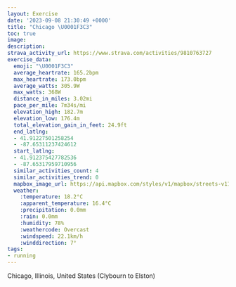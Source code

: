 ```yaml
---
layout: Exercise
date: '2023-09-08 21:30:49 +0000'
title: "Chicago \U0001F3C3"
toc: true
image:
description:
strava_activity_url: https://www.strava.com/activities/9810763727
exercise_data:
  emoji: "\U0001F3C3"
  average_heartrate: 165.2bpm
  max_heartrate: 173.0bpm
  average_watts: 305.9W
  max_watts: 368W
  distance_in_miles: 3.02mi
  pace_per_mile: 7m34s/mi
  elevation_high: 182.7m
  elevation_low: 176.4m
  total_elevation_gain_in_feet: 24.9ft
  end_latlng:
  - 41.91227501258254
  - -87.65311237424612
  start_latlng:
  - 41.912375427782536
  - -87.65317959710956
  similar_activities_count: 4
  similar_activities_trend: 0
  mapbox_image_url: https://api.mapbox.com/styles/v1/mapbox/streets-v11/static/path-5+787af2-1.0(ily~Fh%60_vOmIjM%7D%40zAM%5CYRORiAvBBfGFpAA%60HH%7CC%40jDCr%40%40%5EDf%40Af%40fBhLFZDBbEwCjNgJrCqBjAs%40%60EwCj%40%5DtBgAjBy%40nBkA%60Bw%40%5CSrEaCb%40QfASnD%5DxAQxAM%5EG%5EMVMb%40_%40lCyCBM%40_AIqJAoFIqDCsGBkBG%7BFB_E%3FgBGwDCSEGIBGB%5Bf%40cBvAm%40%5Ca%40Xc%40n%40%7B%40j%40oBxAyAzAa%40XYVaCxAoKhISTg%40%5CC%3FGIKWMCq%40FYAs%40Bk%40IQHS%3F),pin-s-s+e5b22e(-87.65461,41.91445),pin-s-f+89ae00(-87.65304000000009,41.910879999999985)/auto/800x800?access_token=pk.eyJ1Ijoiam9zaGJlY2ttYW4iLCJhIjoiY205eWR2aDd1MWZ6djJrbXc4a3M0bWZleiJ9.XiG9OWkNcZk2QzjJbxLB4A
  weather:
    :temperature: 18.2°C
    :apparent_temperature: 16.4°C
    :precipitation: 0.0mm
    :rain: 0.0mm
    :humidity: 78%
    :weathercode: Overcast
    :windspeed: 22.1km/h
    :winddirection: 7°
tags:
- running
---
```

Chicago, Illinois, United States (Clybourn to Elston)
